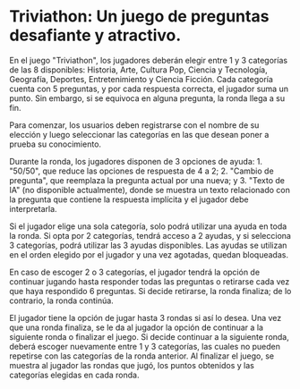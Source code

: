 # Triviathon: Un juego de preguntas desafiante y atractivo.

En el juego "Triviathon", los jugadores deberán elegir entre 1 y 3 categorías de las 8 disponibles: Historia, Arte, Cultura Pop, Ciencia y Tecnología, Geografía, Deportes, Entretenimiento y Ciencia Ficción. Cada categoría cuenta con 5 preguntas, y por cada respuesta correcta, el jugador suma un punto. Sin embargo, si se equivoca en alguna pregunta, la ronda llega a su fin.

Para comenzar, los usuarios deben registrarse con el nombre de su elección y luego seleccionar las categorías en las que desean poner a prueba su conocimiento.

Durante la ronda, los jugadores disponen de 3 opciones de ayuda: 1. "50/50", que reduce las opciones de respuesta de 4 a 2; 2. "Cambio de pregunta", que reemplaza la pregunta actual por una nueva; y 3. "Texto de IA" (no disponible actualmente), donde se muestra un texto relacionado con la pregunta que contiene la respuesta implícita y el jugador debe interpretarla.

Si el jugador elige una sola categoría, solo podrá utilizar una ayuda en toda la ronda. Si opta por 2 categorías, tendrá acceso a 2 ayudas, y si selecciona 3 categorías, podrá utilizar las 3 ayudas disponibles. Las ayudas se utilizan en el orden elegido por el jugador y una vez agotadas, quedan bloqueadas.

En caso de escoger 2 o 3 categorías, el jugador tendrá la opción de continuar jugando hasta responder todas las preguntas o retirarse cada vez que haya respondido 6 preguntas. Si decide retirarse, la ronda finaliza; de lo contrario, la ronda continúa.

El jugador tiene la opción de jugar hasta 3 rondas si así lo desea. Una vez que una ronda finaliza, se le da al jugador la opción de continuar a la siguiente ronda o finalizar el juego. Si decide continuar a la siguiente ronda, deberá escoger nuevamente entre 1 y 3 categorías, las cuales no pueden repetirse con las categorías de la ronda anterior. Al finalizar el juego, se muestra al jugador las rondas que jugó, los puntos obtenidos y las categorías elegidas en cada ronda.
